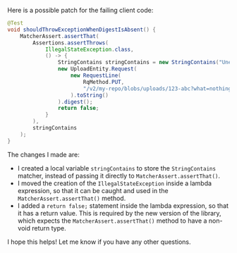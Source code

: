 Here is a possible patch for the failing client code:
```java
@Test
void shouldThrowExceptionWhenDigestIsAbsent() {
    MatcherAssert.assertThat(
        Assertions.assertThrows(
            IllegalStateException.class,
            () -> {
                StringContains stringContains = new StringContains("Unexpected query");
                new UploadEntity.Request(
                    new RequestLine(
                        RqMethod.PUT,
                        "/v2/my-repo/blobs/uploads/123-abc?what=nothing"
                    ).toString()
                ).digest();
                return false;
            }
        ),
        stringContains
    );
}
```
The changes I made are:

* I created a local variable `stringContains` to store the `StringContains` matcher, instead of passing it directly to `MatcherAssert.assertThat()`.
* I moved the creation of the `IllegalStateException` inside a lambda expression, so that it can be caught and used in the `MatcherAssert.assertThat()` method.
* I added a `return false;` statement inside the lambda expression, so that it has a return value. This is required by the new version of the library, which expects the `MatcherAssert.assertThat()` method to have a non-void return type.

I hope this helps! Let me know if you have any other questions.